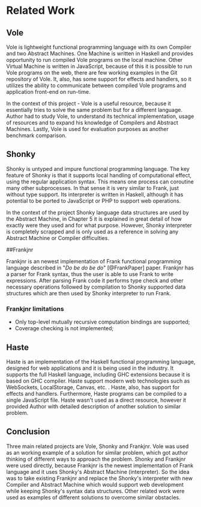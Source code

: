 # Related Work
<!-- Literature review ??? -->

## Vole

Vole is lightweight functional programming language with its own Compiler and two Abstract Machines. 
One Machine is written in Haskell and provides opportunity to run compiled Vole programs on the local 
machine.
Other Virtual Machine is written in JavaScript, because of this it is possible to run Vole programs
on the web, there are few working examples in the Git repository of Vole. It, also, has some support
for effects and handlers, so it utilizes the ability to communicate between compiled Vole programs and
application front-end on run-time.

In the context of this project - Vole is a useful resource, because it essentially tries to
solve the same problem but for a different language. Author had to study Vole, to 
understand its technical implementation, usage of resources and to expand his knowledge of Compilers 
and Abstract Machines. Lastly, Vole is used for evaluation purposes as another benchmark comparison. 


## Shonky

Shonky is untyped and impure functional programming language. The key feature of Shonky is that it
supports local handling of computational effect, using the regular application syntax.
This means one process can coroutine many other subprocesses. In that sense it is very similar to Frank,
just without type support. Its interpreter is written in Haskell, although it has potential to be ported
to JavaScript or PHP to support web operations.

In the context of the project Shonky language data structures are used by the Abstract Machine, in Chapter
5 it is explained in great detail of how exactly were they used and for what purpose. However,
Shonky interpreter is completely scrapped and is only used as a reference in solving any Abstract
Machine or Compiler difficulties.  

##Frankjnr

Frankjnr is an newest implementation of Frank functional programming language described in
"*Do be do be do*" [@FrankPaper] paper. Frankjnr has a parser for Frank syntax, thus the user is able
to use Frank to write expressions. After parsing Frank code it performs
type check and other necessary operations followed by compilation to Shonky supported data structures 
which are then used by Shonky interpreter to run Frank. 

### Frankjnr limitations

* Only top-level mutually recursive computation bindings are supported;
* Coverage checking is not implemented;


## Haste 
<!--http://haste-lang.org/ -->
Haste is an implementation of the Haskell functional programming language,
designed for web applications and it is being used in the industry. It supports the full Haskell language,
including GHC extensions because it is based on GHC compiler. Haste support modern web technologies
such as WebSockets, LocalStorage, Canvas, etc. . Haste, also, has support for effects and handlers.
Furthermore, Haste programs can be compiled to a single JavaScript file. Haste wasn't used as a direct 
resource, however it provided Author with detailed description of another solution to similar problem. 

## Conclusion

Three main related projects are Vole, Shonky and Frankjnr. Vole was used as an working example of a solution
for similar problem, which got author thinking of different ways to approach the problem. Shonky and
Frankjnr were used directly, because Frankjnr is the newest implementation of Frank language and it uses
Shonky's Abstract Machine (interpreter). So the idea was to take existing Frankjnr and replace the Shonky's
interpreter with new Compiler and Abstract Machine which would support web development while keeping
Shonky's syntax data structures. Other related work were used as examples of different solutions to 
overcome similar obstacles. 

